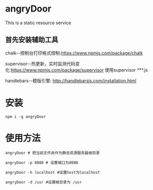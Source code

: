 # angryDoor
This is a static resource service

首先安装辅助工具
---

chalk--控制台打印格式控制:https://www.npmjs.com/package/chalk

supervisor--热更新，实时监测代码变化:https://www.npmjs.com/package/supervisor 
使用supervisor ***.js

handlebars--模版引擎: http://handlebarsjs.com/installation.html

# 安装

```
npm i -g angryDoor
```

# 使用方法
```
angryDoor # 把当前文件夹作为静态资源服务器根目录

angryDoor -p 8080 # 设置端口为8080

angryDoor -h localhost #设置host为localhost

angryDoor -d /usr #设置根目录为 /usr

```